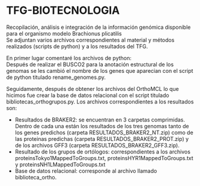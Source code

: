 # TFG-BIOTECNOLOGIA
Recopilación, análisis e integración de la información genómica disponible para el organismo modelo Brachionus plicatilis  
Se adjuntan varios archivos correspondientes al material y métodos realizados (scripts de python) y a los resultados del TFG. 

En primer lugar comentaré los archivos de python:  
Después de realizar el BUSCO2 para la anotación estructural de los genomas se les cambió el nombre de los genes que aparecian con el script de python titulado rename_genomes.py. 

Seguidamente, después de obtener los archivos del OrthoMCL lo que hicimos fue crear la base de datos relacional con el script titulado bibliotecas_orthogrupos.py. 
Los archivos correspondientes a los resultados son:  
- Resultados de BRAKER2: se encuentran en 3 carpetas comprimidas. Dentro de cada una están los resultados de los tres genomas tanto de los genes predichos (carpeta RESULTADOS_BRAKER2_NT.zip) como de las proteinas predichas (carpeta RESULTADOS_BRAKER2_PROT.zip) y de los archivos GFF3 (carpeta RESULTADOS_BRAKER2_GFF3.zip).
- Resultado de los grupos de ortólogos: correspondientes a los archivos proteinsTokyo1MappedToGroups.txt, proteinsHYR1MappedToGroups.txt y proteinsNH1LMappedToGroups.txt
- Base de datos relacional: corresponde al archivo llamado biblioteca_ortho.
